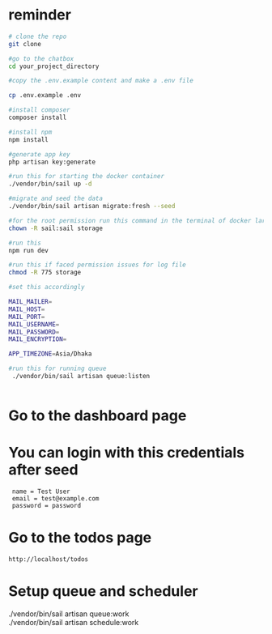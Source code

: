 
# reminder

```bash
# clone the repo
git clone 

#go to the chatbox
cd your_project_directory

#copy the .env.example content and make a .env file

cp .env.example .env

#install composer
composer install

#install npm
npm install

#generate app key
php artisan key:generate

#run this for starting the docker container
./vendor/bin/sail up -d

#migrate and seed the data
./vendor/bin/sail artisan migrate:fresh --seed

#for the root permission run this command in the terminal of docker laravel.test container if necessary
chown -R sail:sail storage

#run this
npm run dev

#run this if faced permission issues for log file
chmod -R 775 storage

#set this accordingly

MAIL_MAILER=
MAIL_HOST=
MAIL_PORT=
MAIL_USERNAME=
MAIL_PASSWORD=
MAIL_ENCRYPTION=

APP_TIMEZONE=Asia/Dhaka

#run this for running queue
 ./vendor/bin/sail artisan queue:listen



```

# Go to the dashboard page
# You can login with this credentials after seed
```plaintext
 name = Test User
 email = test@example.com
 password = password
```

# Go to the todos page
```
http://localhost/todos
```

# Setup queue and scheduler
./vendor/bin/sail artisan queue:work   
./vendor/bin/sail artisan schedule:work